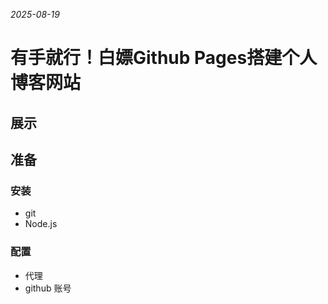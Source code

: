 *2025-08-19*

# 有手就行！白嫖Github Pages搭建个人博客网站

## 展示


## 准备

### 安装 
- git
- Node.js

### 配置
- 代理
- github 账号
